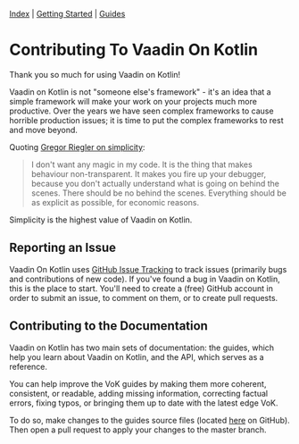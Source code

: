 [Index](index.html) | [Getting Started](gettingstarted-v10.html) | [Guides](vok-guides.html)

# Contributing To Vaadin On Kotlin

Thank you so much for using Vaadin on Kotlin!

Vaadin on Kotlin is not "someone else's framework" - it's an idea that a simple
framework will make your work on your projects much more productive.
Over the years we have seen complex frameworks to cause horrible production issues;
it is time to put the complex frameworks to rest and move beyond.

Quoting [Gregor Riegler on simplicity](http://gregorriegler.com/2019/08/10/who-needs-lombok-anyhow.html):

> I don't want any magic in my code. It is the thing that makes behaviour non-transparent. It makes you fire up your debugger, because you don't actually understand what is going on behind the scenes. There should be no behind the scenes. Everything should be as explicit as possible, for economic reasons.

Simplicity is the highest value of Vaadin on Kotlin.

## Reporting an Issue

Vaadin On Kotlin uses [GitHub Issue Tracking](https://github.com/mvysny/vaadin-on-kotlin/issues)
to track issues (primarily bugs and contributions of new code). If you've found
a bug in Vaadin on Kotlin, this is the place to start. You'll need to create
a (free) GitHub account in order to submit an issue, to comment on them, or
to create pull requests.

## Contributing to the Documentation

Vaadin on Kotlin has two main sets of documentation: the guides, which help you learn
about Vaadin on Kotlin, and the API, which serves as a reference.

You can help improve the VoK guides by making them more coherent, consistent, or
readable, adding missing information, correcting factual errors, fixing
typos, or bringing them up to date with the latest edge VoK.

To do so, make changes to the guides source files (located [here](https://github.com/mvysny/vaadin-on-kotlin/tree/master/docs)
on GitHub). Then open a pull request to apply your changes to the master branch.
